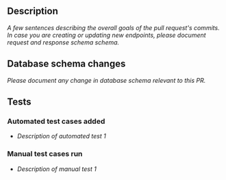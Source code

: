 ## Description
_A few sentences describing the overall goals of the pull request's commits. In case you are creating or updating new endpoints, please document request and response schema schema._

## Database schema changes
_Please document any change in database schema relevant to this PR._

## Tests
### Automated test cases added
- _Description of automated test 1_

### Manual test cases run
- _Description of manual test 1_